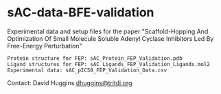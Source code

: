 # sAC-data-BFE-validation

Experimental data and setup files for the paper "Scaffold-Hopping And Optimization Of Small Molecule Soluble Adenyl Cyclase Inhibitors Led By Free-Energy Perturbation"

	Protein structure for FEP: sAC_Protein_FEP_Validation.pdb
	Ligand structures for FEP: sAC_Ligands_FEP_Validation_Ligands.mol2
	Experimental data: sAC_pIC50_FEP_Validation_Data.csv

Contact: David Huggins <dhuggins@tritdi.org>
